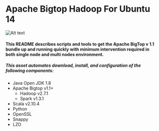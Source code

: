 # Apache Bigtop Hadoop For Ubuntu 14

![Alt text](https://cwiki.apache.org/confluence/download/thumbnails/27850921/pb-bigtop.png?version=1&modificationDate=1413827725000&api=v2)
#### This README describes scripts and tools to get the Apache BigTop v 1.1 bundle up and running quickly with minimum intervention required in both single node and multi nodes environment.
##### This asset automates download, install, and configuration of the following components:
- Java Open JDK 1.8
- Apache Bigtop  v1.1+
  * Hadoop  v2.7.1
  * Spark v1.3.1
- Scala  v2.10.4
- Python
- OpenSSL
- Snappy
- LZO
